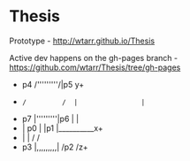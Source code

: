 Thesis
======

Prototype - http://wtarr.github.io/Thesis

Active dev happens on the gh-pages branch - https://github.com/wtarr/Thesis/tree/gh-pages

-    p4 /'''''''''/|p5              y+
 -     /         /  |                |
 - p7 |'''''''''|p6 |                |
 -    |   p0    |   |p1              |__________x+
 -    |         |  /                /
 - p3 |,,,,,,,,,| /p2              /z+